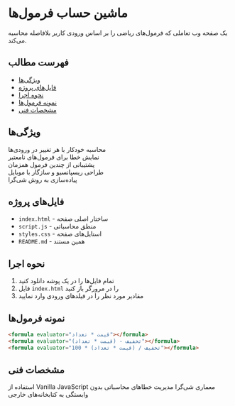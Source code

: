 # ماشین حساب فرمول‌ها

یک صفحه وب تعاملی که فرمول‌های ریاضی را بر اساس ورودی کاربر بلافاصله محاسبه می‌کند.

## فهرست مطالب
- [ویژگی‌ها](#ویژگی‌ها)
- [فایل‌های پروژه](#فایل‌های-پروژه)
- [نحوه اجرا](#نحوه-اجرا)
- [نمونه فرمول‌ها](#نمونه-فرمول‌ها)
- [مشخصات فنی](#مشخصات-فنی)

## ویژگی‌ها
محاسبه خودکار با هر تغییر در ورودی‌ها  
نمایش خطا برای فرمول‌های نامعتبر  
پشتیبانی از چندین فرمول همزمان  
طراحی ریسپانسیو و سازگار با موبایل  
پیاده‌سازی به روش شی‌گرا  

## فایل‌های پروژه
- `index.html` - ساختار اصلی صفحه
- `script.js` - منطق محاسباتی
- `styles.css` - استایل‌های صفحه
- `README.md` - همین مستند

## نحوه اجرا
1. تمام فایل‌ها را در یک پوشه دانلود کنید
2. فایل `index.html` را در مرورگر باز کنید
3. مقادیر مورد نظر را در فیلدهای ورودی وارد نمایید

## نمونه فرمول‌ها
```html
<formula evaluator="قیمت * تعداد"></formula>
<formula evaluator="(قیمت * تعداد) - تخفیف"></formula>
<formula evaluator="تخفیف / (قیمت * تعداد) * 100"></formula>
```

## مشخصات فنی
استفاده از Vanilla JavaScript
معماری شی‌گرا
مدیریت خطاهای محاسباتی
بدون وابستگی به کتابخانه‌های خارجی
